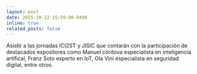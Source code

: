 ```yaml
---
layout: post
date: 2015-10-22 15:59:00-0400
inline: true
related_posts: false
---
```

Asistir a las jornadas ICI2ST y JISIC que contarán con la participación de destacados expositores como Manuel córdova especialista en inteligencia artifical, Franz Soto experto en IoT, Ola Vini especialista en seguridad digital, entre otros.